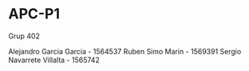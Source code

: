# APC-P1

Grup 402

Alejandro Garcia Garcia - 1564537
Ruben Simo Marin - 1569391
Sergio Navarrete Villalta - 1565742
